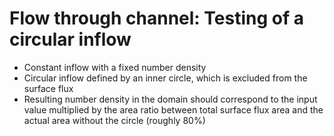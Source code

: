 # Flow through channel: Testing of a circular inflow
* Constant inflow with a fixed number density
* Circular inflow defined by an inner circle, which is excluded from the surface flux
* Resulting number density in the domain should correspond to the input value multiplied by the area ratio between total surface flux area and the actual area without the circle (roughly 80%)